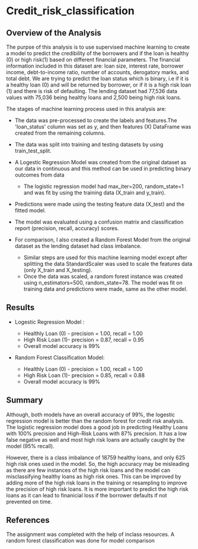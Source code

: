 # Credit_risk_classification
## Overview of the Analysis

The purpse of this analysis is to use supervised machine learning to create a model to predict the credibility of the borrowers and if the loan is healthy (0) or high risk(1) based on different financial parameters. The financial information included in this dataset are: loan size, interest rate, borrower income, debt-to-income ratio, number of accounts, derogatory marks, and total debt. We are trying to predict the loan status which is binary, i.e if it is a healthy loan (0) and will be returned by borrower, or if it is a high risk loan (1) and there is risk of defaulting. The lending dataset had 77,536 data values with 75,036 being healthy loans and 2,500 being high risk loans.

The stages of machine learning  process used in this analysis are:
* The data was pre-processed to create the labels and features.The 'loan_status' column was set as y, and then features (X) DataFrame was created from the remaining columns.
* The data was split into training and testing datasets by using train_test_split.
* A Logestic Regression Model was created from the original dataset as our data in continuous and this method can be used in predicting binary outcomes from data
  * The logistic regression model had max_iter=200, random_state=1 and was fit by using the training data (X_train and y_train).
* Predictions were made using the testing feature data (X_test) and the fitted model.
* The model was evaluated using a confusion matrix and classification report (precision, recall, accuracy) scores.
  
* For comparison, I also created a Random Forest Model from the original dataset as the lending dataset had class imbalance.
  * Similar steps are used for this machine learning model except after splitting the data StandardScaler was used to scale the features data (only X_train and  X_testing).
  * Once the data was scaled, a random forest instance was created using n_estimators=500, random_state=78. The model was fit on training data and predictions were made, same as the other model.

## Results

* Logestic Regression Model :
    * Healthly Loan (0) - precision = 1.00, recall = 1.00
    * High Risk Loan (1)- precision = 0.87, recall = 0.95
    * Overall model accuracy is 99%
      
* Random Forest Classification Model:
    * Healthly Loan (0) - precision = 1.00, recall = 1.00
    * High Risk Loan (1)- precision = 0.85, recall = 0.88
    * Overall model accuracy is 99%

## Summary

Although, both models have an overall accuracy of 99%, the logestic regression model is better than the random forest for credit risk analysis.
The logistic regression model does a good job in predicting Healthy Loans with 100% precision and High-Risk Loans with 87% precision. It has a low false negative as well and most high risk loans are actually caught by the model (95% recall).

However, there is a class imbalance of 18759 healthy loans, and only 625 high risk ones used in the model. So, the high accuracy may be misleading as there are few instances of the high risk loans and the model can misclassifying healthy loans as high risk ones. This can be improved by adding more of the high risk loans in the training or resampling to improve the precision of high risk loans. 
It is more important to predict the high risk loans as it can lead to finanicial loss if the borrower defaults if not prevented on time.

## References

The assignment was completed with the help of inclass resources. A random forest classification was done for model comparison
